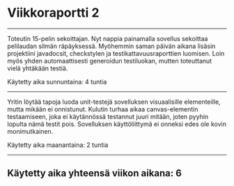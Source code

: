 # Viikkoraportti 2
---
Toteutin 15-pelin sekoittajan. Nyt nappia painamalla sovellus sekoittaa pelilaudan silmän räpäyksessä. Myöhemmin saman päivän aikana lisäsin projektiini javadocsit, checkstylen ja testikattavuusraporttien luomisen. Loin myös yhden automaattisesti generoidun testiluokan, mutten toteuttanut vielä yhtäkään testiä.

Käytetty aika sunnuntaina: 4 tuntia

---
Yritin löytää tapoja luoda unit-testejä sovelluksen visuaalisille elementeille, mutta mikään ei onnistunut. Kulutin turhaa aikaa canvas-elementin testaamiseen, joka ei käytännössä testannut juuri mitään, joten pyyhin lopulta nämä testit pois. Sovelluksen käyttöliittymä ei onneksi edes ole kovin monimutkainen.

Käytetty aika maanantaina: 2 tuntia

---
Käytetty aika yhteensä viikon aikana: 6
-